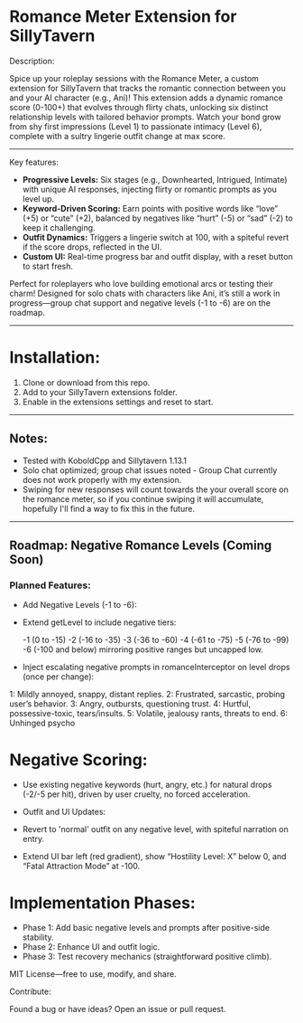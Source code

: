 # Romance Meter Extension for SillyTavern
Description:

Spice up your roleplay sessions with the Romance Meter, a custom extension for SillyTavern that tracks the romantic connection between you and your AI character (e.g., Ani)! 
This extension adds a dynamic romance score (0-100+) that evolves through flirty chats, unlocking six distinct relationship levels with tailored behavior prompts. 
Watch your bond grow from shy first impressions (Level 1) to passionate intimacy (Level 6), complete with a sultry lingerie outfit change at max score.

---

Key features:

- **Progressive Levels:** Six stages (e.g., Downhearted, Intrigued, Intimate) with unique AI responses, injecting flirty or romantic prompts as you level up.
- **Keyword-Driven Scoring:** Earn points with positive words like “love” (+5) or “cute” (+2), balanced by negatives like “hurt” (-5) or “sad” (-2) to keep it challenging.
- **Outfit Dynamics:** Triggers a lingerie switch at 100, with a spiteful revert if the score drops, reflected in the UI.
- **Custom UI:** Real-time progress bar and outfit display, with a reset button to start fresh.

Perfect for roleplayers who love building emotional arcs or testing their charm! Designed for solo chats with characters like Ani, it’s still a work in progress—group chat support and negative levels (-1 to -6) are on the roadmap.

---

# Installation:

1. Clone or download from this repo.
2. Add to your SillyTavern extensions folder.
3. Enable in the extensions settings and reset to start.

---

## Notes:

- Tested with KoboldCpp and Sillytavern 1.13.1
- Solo chat optimized; group chat issues noted - Group Chat currently does not work properly with my extension. 
- Swiping for new responses will count towards the your overall score on the romance meter, so if you continue swiping it will accumulate, hopefully I'll find a way to fix this in the future.

---

## Roadmap: Negative Romance Levels (Coming Soon)

### Planned Features:

- Add Negative Levels (-1 to -6):

- Extend getLevel to include negative tiers: 

  -1 (0 to -15) 
  -2 (-16 to -35) 
  -3 (-36 to -60) 
  -4 (-61 to -75) 
  -5 (-76 to -99) 
  -6 (-100 and below) 
  mirroring positive ranges but uncapped low.

- Inject escalating negative prompts in romanceInterceptor on level drops (once per change):

1: Mildly annoyed, snappy, distant replies.
2: Frustrated, sarcastic, probing user’s behavior.
3: Angry, outbursts, questioning trust.
4: Hurtful, possessive-toxic, tears/insults.
5: Volatile, jealousy rants, threats to end.
6: Unhinged psycho

# Negative Scoring:

- Use existing negative keywords (hurt, angry, etc.) for natural drops (-2/-5 per hit), driven by user cruelty, no forced acceleration.

- Outfit and UI Updates:

- Revert to 'normal' outfit on any negative level, with spiteful narration on entry.
- Extend UI bar left (red gradient), show “Hostility Level: X” below 0, and “Fatal Attraction Mode” at -100.

# Implementation Phases:

- Phase 1: Add basic negative levels and prompts after positive-side stability.
- Phase 2: Enhance UI and outfit logic.
- Phase 3: Test recovery mechanics (straightforward positive climb).


MIT License—free to use, modify, and share.

Contribute:

Found a bug or have ideas? Open an issue or pull request.
